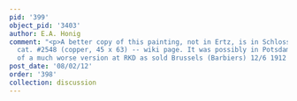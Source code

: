 ```yaml
---
pid: '399'
object_pid: '3403'
author: E.A. Honig
comment: "<p>A better copy of this painting, not in Ertz, is in Schloss Grunewald,
  cat. #2548 (copper, 45 x 63) -- wiki page. It was possibly in Potsdam by 1698. Photo
  of a much worse version at RKD as sold Brussels (Barbiers) 12/6 1912 #20.</p>\n"
post_date: '08/02/12'
order: '398'
collection: discussion
---
```

